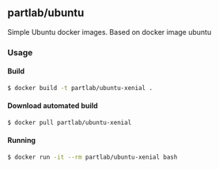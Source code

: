 ## partlab/ubuntu

Simple Ubuntu docker images. Based on docker image ubuntu

### Usage

#### Build

```bash
$ docker build -t partlab/ubuntu-xenial .
```

#### Download automated build

```bash
$ docker pull partlab/ubuntu-xenial
```

#### Running

```bash
$ docker run -it --rm partlab/ubuntu-xenial bash
```
